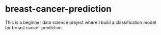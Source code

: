 # breast-cancer-prediction
This is a beginner data science project where I build a classification model for breast cancer prediction.

